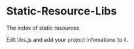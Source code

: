 # Static-Resource-Libs
The index of static resources

Edit libs.js and add your project infomations to it.
